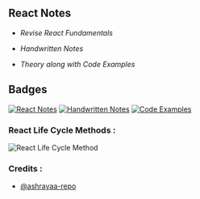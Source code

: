
## React Notes

- _Revise React Fundamentals_ 

- _Handwritten Notes_

- _Theory along with Code Examples_



## Badges

[![React Notes](https://img.shields.io/badge/React-Notes-white.svg)](https://opensource.org/licenses/)
[![Handwritten Notes](https://img.shields.io/badge/Handwritten-Notes-orange.svg)](https://choosealicense.com/licenses/mit/)
[![Code Examples](https://img.shields.io/badge/Code-Examples-d.svg)](http://www.gnu.org/licenses/agpl-3.0)


### React Life Cycle Methods : 

![React Life Cycle Method](https://projects.wojtekmaj.pl/react-lifecycle-methods-diagram/ogimage.png)


### Credits : 

- [@ashrayaa-repo](https://github.com/Ashrayaa/Namaste-React)

